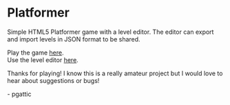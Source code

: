 # Platformer
Simple HTML5 Platformer game with a level editor. The editor can export and import levels in JSON format to be shared.  

Play the game [here](https://pgattic.github.io/platformer).  
Use the level editor [here](https://pgattic.github.io/platformer/level-editor).  

Thanks for playing! I know this is a really amateur project but I would love to hear about suggestions or bugs!  

 \- pgattic  
